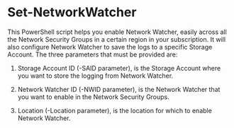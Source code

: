 # Set-NetworkWatcher

This PowerShell script helps you enable Network Watcher[](https://docs.microsoft.com/en-us/azure/network-watcher/network-watcher-monitoring-overview), easily across all the Network Security Groups in a certain region in your subscription. It will also configure Network Watcher to save the logs to a specific Storage Account. The three parameters that must be provided are:

1. Storage Account ID (-SAID parameter), is the Storage Account where you want to store the logging from Network Watcher.

2. Network Watcher ID (-NWID parameter), is the Network Watcher that you want to enable in the Network Security Groups.

3. Location (-Location parameter), is the location for which to enable Network Watcher.
